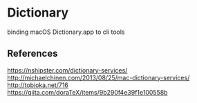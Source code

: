 # Dictionary

binding macOS Dictionary.app to cli tools

## References

https://nshipster.com/dictionary-services/
http://michaelchinen.com/2013/08/25/mac-dictionary-services/
http://tobioka.net/716
https://qiita.com/doraTeX/items/9b290f4e39f1e100558b